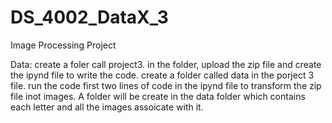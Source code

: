 # DS_4002_DataX_3
Image Processing Project

Data:
create a foler call project3. in the folder, upload the zip file and create the ipynd file to write the code.
create a folder called data in the porject 3 file. run the code first two lines of code in the ipynd file to transform the zip file inot images. A folder will be create in the data folder which contains each letter and all the images assoicate with it.
